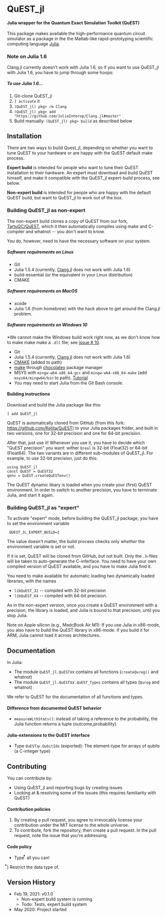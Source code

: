 # QuEST_jl
#### Julia wrapper for the Quantum Exact Simulation Toolkit (QuEST)

This package makes available the high-performance quantum circuit
simulator as a package in the the Matlab-like rapid-prototyping
scientific computing language [Julia](https://julialang.org/).

### Note on Julia 1.6

Clang.jl currently doesn't work with Julia 1.6, so if you want to use QuEST_jl with Julia 1.6, you have to jump through some hoops:

##### To use Julia 1.6...
1. Git-clone QuEST_jl
2. `] activate` it
3. `(QuEST_jl) pkg> rm Clang`
4. `(QuEST_jl) pkg> add "https://github.com/JuliaInterop/Clang.jl#master"`
5. Build manually: `(QuEST_jl) pkg> build` as described below

## Installation

There are two ways to build Quest_jl, depending on whether you want to tune QuEST to your hardware or are happy with the QuEST default make process.

**Expert build** is intended for people who want to tune their QuEST installation to their hardware.
An expert must download and build QuEST himself, and make it compatible with the QuEST_jl expert-build process, see below.

**Non-expert build** is intended for people who are happy with the default QuEST build, but want to QuEST_jl to work out of the box.

### Building QuEST_jl as non-expert

The non-expert build clones a copy of QuEST from our fork, [TartuQC/QuEST](https://github.com/TartuQC/QuEST), which it then automatically compiles using make and C-compiler and whatnot -- you don't want to know.

You do, however, need to have the necessary software on your system.

##### Software requirements on Linux
* Git
* Julia 1.5.4 (currently,
  [Clang.jl](https://github.com/JuliaInterop/Clang.jl) does not work
  with Julia 1.6)
* build-essential (or the equivalent in your Linux distribution)
* CMAKE

##### Software requirements on MacOS
* xcode
* Julia 1.6 (from homebrew) with the hack above to get around the Clang.jl problem.

##### Software requirements on Windows 10

*We cannot make the Windows build work right now, as we don't know how to make make make a `.dll` file; see [issue # 10](https://github.com/TartuQC/QuEST_jl/issues/10).

* Git
* Julia 1.5.4 (currently,
  [Clang.jl](https://github.com/JuliaInterop/Clang.jl) does not work
  with Julia 1.6)
* [CMAKE](https://cmake.org/download/) (added to path)
* [make](https://community.chocolatey.org/packages/make) through [chocolatey](https://chocolatey.org/install) package manager
* MSYS with `mingw-w64-x86_64-gcc` and `mingw-w64-x86_64-make` (add
  `msys64/mingw64/bin` to
  path). [Tutorial](https://www.youtube.com/watch?v=aXF4A5UeSeM)
* You may need to start Julia from the Git Bash console.


#### Building instructions

Download and build the Julia package like this:

```{julia}
] add QuEST_jl
```

QuEST is automatically cloned from GitHub (from this fork:
https://github.com/Ketita/QuEST) to your Julia packages folder, and
built in two versions, one for 32-bit precision and one for 64-bit
precision.

After that, just use it!  Whenever you use it, you have to decide which
"QuEST precision" you want: wither `Qreal` is 32-bit (Float32) or
64-bit (Float64).  The two variants are in different sub-modules of
QuEST_jl.  For example, to use 32-bit precision, just do this:

```{julia}
using QuEST_jl
const QuEST = QuEST32
qenv = QuEST.createQuESTenv()
```

The QuEST dynamic libary is loaded when you create your (first) QuEST
environment.  In order to switch to another precision, you have to
terminate Julia, and start it again.

### Building QuEST_jl as "expert"

To activate "expert" mode, before building the QuEST_jl package, you have to set the environment variable
```{bash}
 QUEST_JL_EXPERT_BUILD=1
```

The value doesn't matter, the build process checks only *whether* the
environment variable is set or not.

If it is set, QuEST will be cloned from GitHub, but not built.  Only the `.h`-files will be taken to auto-generate the C-inferface.  You need to have your own compiled version of QuEST available, and you have to make Julia find it.

You need to make available for automatic loading two dynamically loaded libraries, with the names

* `libQuEST_32`  -- compiled with 32-bit precision
* `libQuEST_64`  -- compiled with 64-bit precision.

As in the non-expert version, once you create a QuEST environment with
a precision, the library is loaded, and Julia is bound to that
precision, until you stop Julia.

Note on Apple silicon (e.g., MadcBook Air M1): If you use Julia in x86-mode, you also have to build the QuEST library in x86-mode.  If you build it for ARM, Julia cannot load it across architectures.

## Documentation

In Julia:
* The module `QuEST_jl.QuEST`*xx* contains all functions (`createQureg()` and whatnot)
* The module `QuEST_jl.QuEST`*xx*`.QuEST_Types` contains all types (`Qureg` and whatnot)

We refer to QuEST for the documentation of all functions and types.


#### Difference from documented QuEST behavior

* `measureWithStats()`: instead of taking a reference to the probability, the Julia function
  returns a tuple (outcome,probability)

#### Julia-extensions to the QuEST interface

* Type `QuEST𝑥𝑦.QubitIdx` (exported): The element-type for arrays of qubits (a C-integer type)

## Contributing

You can contribute by:
* Using QuEST_jl and reporting bugs by creating issues
* Looking at & resolving some of the issues (this requires familiarity with QuEST)

#### Contribution policies

1. By creating a pull request, you agree to irrevocably license your contribution under the MIT license to the whole universe.
2. To contribute, fork the repository, then create a pull request. In the pull request, note the issue that you're addressing.

#### Code policy

* Type ⃰ all you can!

 ⃰) Restrict the data type of.

## Version History

* Feb 19, 2021: v0.1.0
   * Non-expert build system is running
   * Todo: Tests, expert build system
* May 2020: Project started
